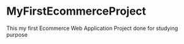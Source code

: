 # MyFirstEcommerceProject
This my first Ecommerce Web Application Project done for studying purpose
